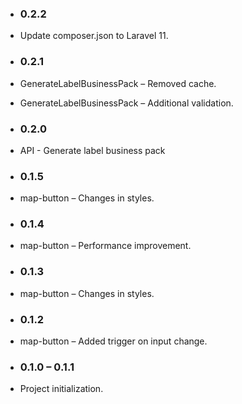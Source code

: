* ### 0.2.2
* Update composer.json to Laravel 11.

* ### 0.2.1
* GenerateLabelBusinessPack – Removed cache.
* GenerateLabelBusinessPack – Additional validation.

* ### 0.2.0
* API - Generate label business pack

* ### 0.1.5
* map-button – Changes in styles.

* ### 0.1.4
* map-button – Performance improvement.

* ### 0.1.3
* map-button – Changes in styles.

* ### 0.1.2
* map-button – Added trigger on input change.

* ### 0.1.0 – 0.1.1
* Project initialization.